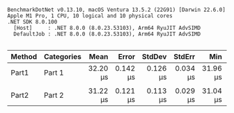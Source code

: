 ```

BenchmarkDotNet v0.13.10, macOS Ventura 13.5.2 (22G91) [Darwin 22.6.0]
Apple M1 Pro, 1 CPU, 10 logical and 10 physical cores
.NET SDK 8.0.100
  [Host]     : .NET 8.0.0 (8.0.23.53103), Arm64 RyuJIT AdvSIMD
  DefaultJob : .NET 8.0.0 (8.0.23.53103), Arm64 RyuJIT AdvSIMD


```
| Method | Categories | Mean     | Error    | StdDev   | StdErr   | Min      | Q1       | Median   | Q3       | Max      | Op/s     | Baseline | Allocated |
|------- |----------- |---------:|---------:|---------:|---------:|---------:|---------:|---------:|---------:|---------:|---------:|--------- |----------:|
| Part1  | Part 1     | 32.20 μs | 0.142 μs | 0.126 μs | 0.034 μs | 31.96 μs | 32.11 μs | 32.23 μs | 32.30 μs | 32.38 μs | 31,054.5 | No       |         - |
|        |            |          |          |          |          |          |          |          |          |          |          |          |           |
| Part2  | Part 2     | 31.22 μs | 0.121 μs | 0.113 μs | 0.029 μs | 31.04 μs | 31.15 μs | 31.24 μs | 31.27 μs | 31.42 μs | 32,027.0 | No       |         - |
